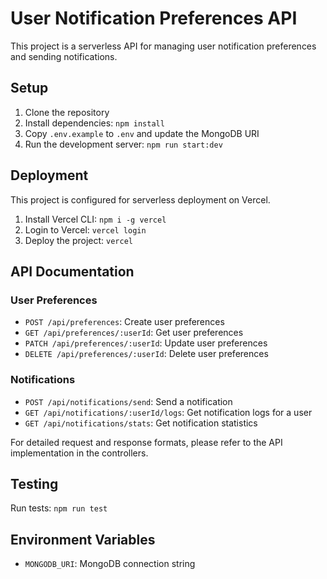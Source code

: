 # User Notification Preferences API

This project is a serverless API for managing user notification preferences and sending notifications.

## Setup

1. Clone the repository
2. Install dependencies: `npm install`
3. Copy `.env.example` to `.env` and update the MongoDB URI
4. Run the development server: `npm run start:dev`

## Deployment

This project is configured for serverless deployment on Vercel.

1. Install Vercel CLI: `npm i -g vercel`
2. Login to Vercel: `vercel login`
3. Deploy the project: `vercel`

## API Documentation

### User Preferences

- `POST /api/preferences`: Create user preferences
- `GET /api/preferences/:userId`: Get user preferences
- `PATCH /api/preferences/:userId`: Update user preferences
- `DELETE /api/preferences/:userId`: Delete user preferences

### Notifications

- `POST /api/notifications/send`: Send a notification
- `GET /api/notifications/:userId/logs`: Get notification logs for a user
- `GET /api/notifications/stats`: Get notification statistics

For detailed request and response formats, please refer to the API implementation in the controllers.

## Testing

Run tests: `npm run test`

## Environment Variables

- `MONGODB_URI`: MongoDB connection string
